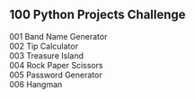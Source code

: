 ## 100 Python Projects Challenge
001 Band Name Generator  
002 Tip Calculator  
003 Treasure Island  
004 Rock Paper Scissors  
005 Password Generator  
006 Hangman  